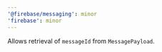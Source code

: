 ```yaml
---
'@firebase/messaging': minor
'firebase': minor
---
```


Allows retrieval of `messageId` from `MessagePayload`.
